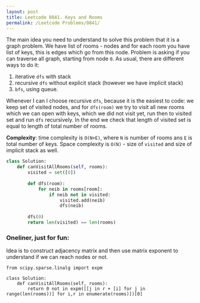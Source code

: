 ```yaml
---
layout: post
title: Leetcode 0841. Keys and Rooms
permalink: /Leetcode Problems/0841/
---
```


The main idea you need to understand to solve this problem that it is a graph problem. We have list of rooms - nodes and for each room you have list of keys, this is edges which go from this node. Problem is asking if you can traverse all graph, starting from node `0`. As usual, there are different ways to do it:
1. iterative `dfs` with stack
2. recursive `dfs` without explicit stack (however we have implicit stack)
3. `bfs`, using queue.

Whenever I can I choose recursive `dfs`, because it is the easiest to code: we keep set of visited nodes, and for `dfs(room)` we try to visit all new rooms which we can open with keys, which we did not visit yet, run then to visited set and run `dfs` recursively. In the end we check that length of visited set is equal to length of total number of rooms.

**Complexity**: time complexity is `O(N+E)`, where `N` is number of rooms ans `E` is total number of keys. Space complexity is `O(N)` - size of `visited` and size of implicit stack as well.

```python
class Solution:
    def canVisitAllRooms(self, rooms):
        visited = set([0])
        
        def dfs(room):
            for neib in rooms[room]:
                if neib not in visited:
                    visited.add(neib)
                    dfs(neib)
                    
        dfs(0)
        return len(visited) == len(rooms)    
```

### Oneliner, just for fun:
Idea is to construct adjacency matrix and then use matrix exponent to understand if we can reach nodes or not.
```
from scipy.sparse.linalg import expm

class Solution:
    def canVisitAllRooms(self, rooms):
        return 0 not in expm([[j in r + [i] for j in range(len(rooms))] for i,r in enumerate(rooms)])[0]
```